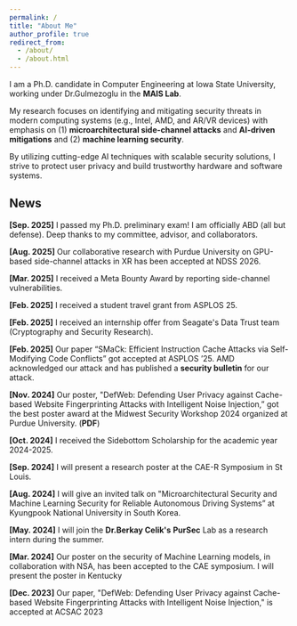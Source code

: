 ```yaml
---
permalink: /
title: "About Me"
author_profile: true
redirect_from: 
  - /about/
  - /about.html
---
```

I am a Ph.D. candidate in Computer Engineering at Iowa State University, working under Dr.Gulmezoglu in the <a href="https://www.ece.iastate.edu/bgulmez" style="text-decoration: none;"><b>MAIS Lab</b></a>. 

My research focuses on identifying and mitigating security threats in modern computing systems (e.g., Intel, AMD, and AR/VR devices) with emphasis on (1) **microarchitectural side-channel attacks** and **AI-driven mitigations** and (2) **machine learning security**.

By utilizing cutting-edge AI techniques with scalable security solutions, I strive to protect user privacy and build trustworthy hardware and software systems.

<!--
Prior to joining Iowa State, I worked as an Assistant Manager in the ICT Infrastructure Strategy and Planning Team at South Korea’s South Korea’s National Information Society Agency (<a href="https://eng.nia.or.kr/site/nia_eng/main.do" style="text-decoration: none;"><b>NIA</b></a>).
-->

<!-- News
======
-->

News
------
**[Sep. 2025]** I passed my Ph.D. preliminary exam! I am officially ABD (all but defense). Deep thanks to my committee, advisor, and collaborators. <br/>

**[Aug. 2025]** Our collaborative research with Purdue University on GPU-based side-channel attacks in XR has been accepted at NDSS 2026. <br/>

**[Mar. 2025]** I received a Meta Bounty Award by reporting side-channel vulnerabilities.<br/>

**[Feb. 2025]** I received a student travel grant from ASPLOS 25.<br/>

**[Feb. 2025]** I received an internship offer from Seagate's Data Trust team (Cryptography and Security Research). <br/>

**[Feb. 2025]** Our paper “SMaCk: Efficient Instruction Cache Attacks via Self-Modifying Code Conflicts” got accepted at ASPLOS ’25. AMD acknowledged our attack and has published a <a href="https://www.amd.com/en/resources/product-security/bulletin/amd-sb-7024.html" style="text-decoration: none;"><b>security bulletin</b></a> for our attack. <br/>

**[Nov. 2024]** Our poster, "DefWeb: Defending User Privacy against Cache-based Website Fingerprinting Attacks with Intelligent Noise Injection,” got the best poster award at the Midwest Security Workshop 2024 organized at Purdue University. (<a href="/files/MSW_Seonghun.pdf" target="_blank" style="text-decoration: none;"><b>PDF</b></a>)<br/>

**[Oct. 2024]** I received the Sidebottom Scholarship for the academic year 2024-2025.<br/>

**[Sep. 2024]** I will present a research poster at the CAE-R Symposium in St Louis.<br/>

**[Aug. 2024]** I will give an invited talk on "Microarchitectural Security and Machine Learning Security for Reliable Autonomous Driving Systems” at Kyungpook National University in South Korea.<br/>

**[May. 2024]** I will join the  <a href="https://beerkay.github.io/" style="text-decoration: none;"><b>Dr.Berkay Celik's</b></a> <a href="https://pursec.cs.purdue.edu/" style="text-decoration: none;"><b>PurSec</b></a> Lab as a research intern during the summer. <br/>

**[Mar. 2024]** Our poster on the security of Machine Learning models, in collaboration with NSA, has been accepted to the CAE symposium. I will present the poster in Kentucky<br/>

**[Dec. 2023]** Our paper, "DefWeb: Defending User Privacy against Cache-based Website Fingerprinting Attacks with Intelligent Noise Injection," is accepted at ACSAC 2023 <br/>
